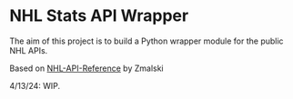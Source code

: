 # NHL Stats API Wrapper

The aim of this project is to build a Python wrapper module for the public NHL APIs. 

Based on [NHL-API-Reference](https://github.com/Zmalski/NHL-API-Reference) by Zmalski

4/13/24: WIP.
